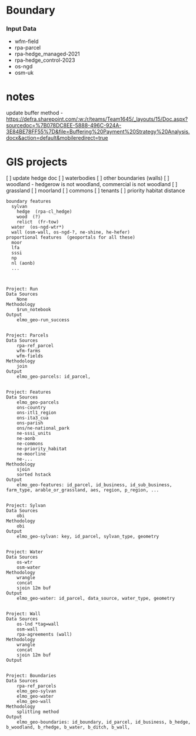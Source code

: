 # Boundary

### Input Data
- wfm-field
- rpa-parcel
- rpa-hedge_managed-2021
- rpa-hedge_control-2023
- os-ngd
- osm-uk


# notes
update buffer method - https://defra.sharepoint.com/:w:/r/teams/Team1645/_layouts/15/Doc.aspx?sourcedoc=%7B078DC8EE-5888-496C-924A-3E84BE78FF55%7D&file=Buffering%20Payment%20Strategy%20Analysis.docx&action=default&mobileredirect=true

# GIS projects
[ ] update hedge doc
[ ] waterbodies
[ ] other boundaries (walls)
[ ] woodland - hedgerow is not woodland, commercial is not woodland
[ ] grassland
[ ] moorland
[ ] commons
[ ] tenants
[ ] priority habitat distance


	boundary features
	  sylvan
	    hedge  (rpa-cl_hedge)
	    wood  (?)
	    relict  (fr-tow)
	  water  (os-ngd-wtr*)
	  wall (osm-wall, os-ngd-?, ne-shine, he-hefer)
	proportional features  (geoportals for all these)
	  moor
	  lfa
	  sssi
	  np
	  nl (aonb)
	  ...



	Project: Run
	Data Sources
		None
	Methodology
		$run_notebook
	Output
		elmo_geo-run_success


	Project: Parcels
	Data Sources
		rpa-ref_parcel
		wfm-farms
		wfm-fields
	Methodology
		join
	Output
		elmo_geo-parcels: id_parcel, 


	Project: Features
	Data Sources
		elmo_geo-parcels
		ons-country
		ons-itl1_region
		ons-ita3_cua
		ons-parish
		ons/ne-national_park
		ne-sssi_units
		ne-aonb
		ne-commons
		ne-priority_habitat
		ne-moorline
		ne-...
	Methodology
		sjoin
		sorted hstack
	Output
		elmo_geo-features: id_parcel, id_business, id_sub_business, farm_type, arable_or_grassland, aes, region, p_region, ...


	Project: Sylvan
	Data Sources
		obi
	Methodology
		obi
	Output
		elmo_geo-sylvan: key, id_parcel, sylvan_type, geometry


	Project: Water
	Data Sources
		os-wtr
		osm-water
	Methodology
		wrangle
		concat
		sjoin 12m buf
	Output
		elmo_geo-water: id_parcel, data_source, water_type, geometry


	Project: Wall
	Data Sources
		os-lnd *tag=wall
		osm-wall
		rpa-agreements (wall)
	Methodology
		wrangle
		concat
		sjoin 12m buf
	Output


	Project: Boundaries
	Data Sources
		rpa-ref_parcels
		elmo_geo-sylvan
		elmo_geo-water
		elmo_geo-wall
	Methodology
		splitting method
	Output
		elmo_geo-boundaries: id_boundary, id_parcel, id_business, b_hedge, b_woodland, b_rhedge, b_water, b_ditch, b_wall,

